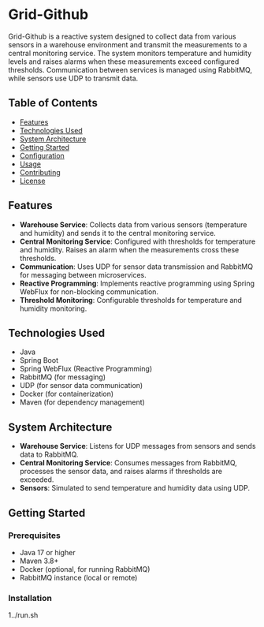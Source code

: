 # Grid-Github

Grid-Github is a reactive system designed to collect data from various sensors in a warehouse environment and transmit the measurements to a central monitoring service. The system monitors temperature and humidity levels and raises alarms when these measurements exceed configured thresholds. Communication between services is managed using RabbitMQ, while sensors use UDP to transmit data.

## Table of Contents

- [Features](#features)
- [Technologies Used](#technologies-used)
- [System Architecture](#system-architecture)
- [Getting Started](#getting-started)
- [Configuration](#configuration)
- [Usage](#usage)
- [Contributing](#contributing)
- [License](#license)

## Features

- **Warehouse Service**: Collects data from various sensors (temperature and humidity) and sends it to the central monitoring service.
- **Central Monitoring Service**: Configured with thresholds for temperature and humidity. Raises an alarm when the measurements cross these thresholds.
- **Communication**: Uses UDP for sensor data transmission and RabbitMQ for messaging between microservices.
- **Reactive Programming**: Implements reactive programming using Spring WebFlux for non-blocking communication.
- **Threshold Monitoring**: Configurable thresholds for temperature and humidity monitoring.

## Technologies Used

- Java
- Spring Boot
- Spring WebFlux (Reactive Programming)
- RabbitMQ (for messaging)
- UDP (for sensor data communication)
- Docker (for containerization)
- Maven (for dependency management)

## System Architecture

- **Warehouse Service**: Listens for UDP messages from sensors and sends data to RabbitMQ.
- **Central Monitoring Service**: Consumes messages from RabbitMQ, processes the sensor data, and raises alarms if thresholds are exceeded.
- **Sensors**: Simulated to send temperature and humidity data using UDP.

## Getting Started

### Prerequisites

- Java 17 or higher
- Maven 3.8+
- Docker (optional, for running RabbitMQ)
- RabbitMQ instance (local or remote)

### Installation

1../run.sh
